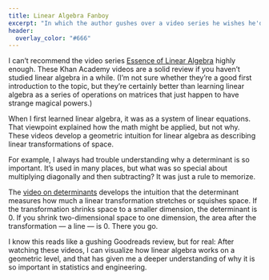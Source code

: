 ```yaml
---
title: Linear Algebra Fanboy
excerpt: "In which the author gushes over a video series he wishes he'd seen years ago."
header:
  overlay_color: "#666"
---
```


I can’t recommend the video series [Essence of Linear Algebra](https://www.khanacademy.org/math/linear-algebra/eola-topic) highly enough. These Khan Academy videos are a solid review if you haven’t studied linear algebra in a while. (I’m not sure whether they’re a good first introduction to the topic, but they’re certainly better than learning linear algebra as a series of operations on matrices that just happen to have strange magical powers.)

When I first learned linear algebra, it was as a system of linear equations. That viewpoint explained how the math might be applied, but not why. These videos develop a geometric intuition for linear algebra as describing linear transformations of space.

For example, I always had trouble understanding why a determinant is so important. It’s used in many places, but what was so special about multiplying diagonally and then subtracting? It was just a rule to memorize.

The [video on determinants](https://www.khanacademy.org/math/linear-algebra/eola-topic/eola/v/eola-determinant) develops the intuition that the determinant measures how much a linear transformation stretches or squishes space. If the transformation shrinks space to a smaller dimension, the determinant is 0. If you shrink two-dimensional space to one dimension, the area after the transformation — a line — is 0. There you go.

I know this reads like a gushing Goodreads review, but for real: After watching these videos, I can visualize how linear algebra works on a geometric level, and that has given me a deeper understanding of why it is so important in statistics and engineering.

